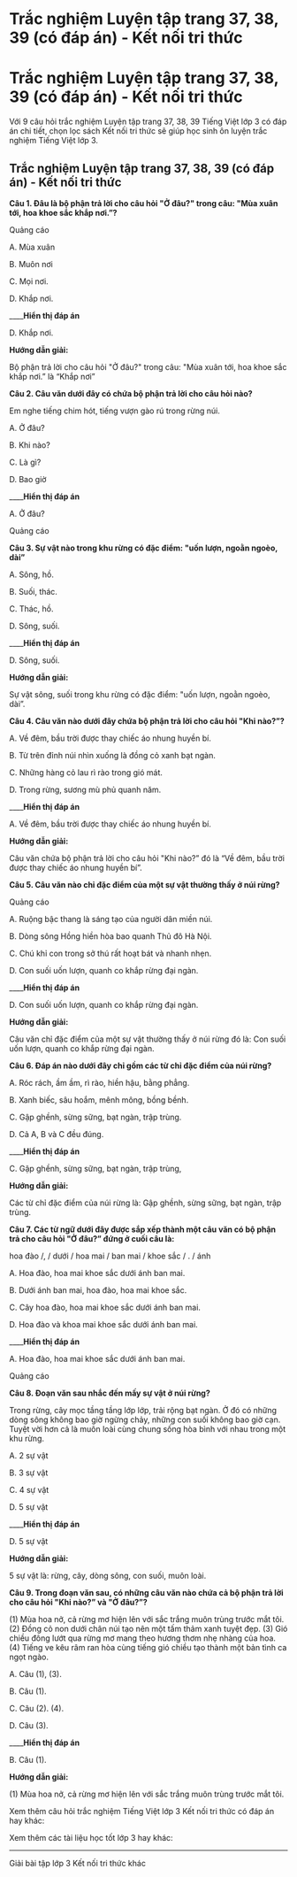 # Trắc nghiệm Luyện tập trang 37, 38, 39 (có đáp án) - Kết nối tri thức

# Trắc nghiệm Luyện tập trang 37, 38, 39 (có đáp án) - Kết nối tri thức

Với 9 câu hỏi trắc nghiệm Luyện tập trang 37, 38, 39 Tiếng Việt lớp 3 có đáp án chi tiết, chọn lọc sách Kết nối tri thức sẽ giúp học sinh ôn luyện trắc nghiệm Tiếng Việt lớp 3.

## Trắc nghiệm Luyện tập trang 37, 38, 39 (có đáp án) - Kết nối tri thức

**Câu 1. Đâu là bộ phận trả lời cho câu hỏi "Ở đâu?" trong câu: "Mùa xuân tới, hoa khoe sắc khắp nơi.”?**

Quảng cáo

A. Mùa xuân 

B. Muôn nơi

C. Mọi nơi.

D. Khắp nơi.

____**Hiển thị đáp án**

D. Khắp nơi.

**Hướng dẫn giải:**

Bộ phận trả lời cho câu hỏi "Ở đâu?" trong câu: "Mùa xuân tới, hoa khoe sắc khắp nơi.” là “Khắp nơi”

**Câu 2. Câu văn dưới đây có chứa bộ phận trả lời cho câu hỏi nào?**

Em nghe tiếng chim hót, tiếng vượn gào rú trong rừng núi.

A. Ở đâu?

B. Khi nào?

C. Là gì?

D. Bao giờ

____**Hiển thị đáp án**

A. Ở đâu?

Quảng cáo

**Câu 3. Sự vật nào trong khu rừng có đặc điểm: "uốn lượn, ngoằn ngoèo, dài”**

A. Sông, hồ.

B. Suối, thác.

C. Thác, hồ.

D. Sông, suối.

____**Hiển thị đáp án**

D. Sông, suối.

**Hướng dẫn giải:**

Sự vật sông, suối trong khu rừng có đặc điểm: "uốn lượn, ngoằn ngoèo, dài”.

**Câu 4. Câu văn nào dưới đây chứa bộ phận trả lời cho câu hỏi "Khi nào?”?**

A. Về đêm, bầu trời được thay chiếc áo nhung huyền bí.

B. Từ trên đỉnh núi nhìn xuống là đồng cỏ xanh bạt ngàn.

C. Những hàng cỏ lau rì rào trong gió mát.

D. Trong rừng, sương mù phủ quanh năm.

____**Hiển thị đáp án**

A. Về đêm, bầu trời được thay chiếc áo nhung huyền bí.

**Hướng dẫn giải:**

Câu văn chứa bộ phận trả lời cho câu hỏi "Khi nào?” đó là “Về đêm, bầu trời được thay chiếc áo nhung huyền bí”.

**Câu 5. Câu văn nào chỉ đặc điểm của một sự vật thường thấy ở núi rừng?**

Quảng cáo

A. Ruộng bậc thang là sáng tạo của người dân miền núi.

B. Dòng sông Hồng hiền hòa bao quanh Thủ đô Hà Nội.

C. Chú khỉ con trong sở thú rất hoạt bát và nhanh nhẹn.

D. Con suối uốn lượn, quanh co khắp rừng đại ngàn.

____**Hiển thị đáp án**

D. Con suối uốn lượn, quanh co khắp rừng đại ngàn.

**Hướng dẫn giải:**

Câu văn chỉ đặc điểm của một sự vật thường thấy ở núi rừng đó là: Con suối uốn lượn, quanh co khắp rừng đại ngàn.

**Câu 6. Đáp án nào dưới đây chỉ gồm các từ chỉ đặc điểm của núi rừng?**

A. Róc rách, ầm ầm, rì rào, hiền hậu, bằng phẳng.

B. Xanh biếc, sâu hoắm, mênh mông, bồng bềnh. 

C. Gập ghềnh, sừng sững, bạt ngàn, trập trùng.

D. Cả A, B và C đều đúng.

____**Hiển thị đáp án**

C. Gập ghềnh, sừng sững, bạt ngàn, trập trùng, 

**Hướng dẫn giải:**

Các từ chỉ đặc điểm của núi rừng là: Gập ghềnh, sừng sững, bạt ngàn, trập trùng.

**Câu 7. Các từ ngữ dưới đây được sắp xếp thành một câu văn có bộ phận trả cho câu hỏi "Ở đâu?” đứng ở cuối câu là:**

hoa đào /, / dưới / hoa mai / ban mai / khoe sắc / . / ánh

A. Hoa đào, hoa mai khoe sắc dưới ánh ban mai.

B. Dưới ánh ban mai, hoa đào, hoa mai khoe sắc. 

C. Cây hoa đào, hoa mai khoe sắc dưới ánh ban mai. 

D. Hoa đào và khoa mai khoe sắc dưới ánh ban mai.

____**Hiển thị đáp án**

A. Hoa đào, hoa mai khoe sắc dưới ánh ban mai.

Quảng cáo

**Câu 8. Đoạn văn sau nhắc đến mấy sự vật ở núi rừng?**

Trong rừng, cây mọc tầng tầng lớp lớp, trải rộng bạt ngàn. Ở đó có những dòng sông không bao giờ ngừng chảy, những con suối không bao giờ cạn. Tuyệt vời hơn cả là muôn loài cùng chung sống hòa bình với nhau trong một khu rừng.

A. 2 sự vật 

B. 3 sự vật

C. 4 sự vật

D. 5 sự vật

____**Hiển thị đáp án**

D. 5 sự vật

**Hướng dẫn giải:**

5 sự vật là: rừng, cây, dòng sông, con suối, muôn loài.

**Câu 9. Trong đoạn văn sau, có những câu văn nào chứa cả bộ phận trả lời cho câu hỏi "Khi nào?” và "Ở đâu?”?**

(1) Mùa hoa nở, cả rừng mơ hiện lên với sắc trắng muôn trùng trước mắt tôi. (2) Đồng cỏ non dưới chân núi tạo nên một tấm thảm xanh tuyệt đẹp. (3) Gió chiều đông lướt qua rừng mơ mang theo hương thơm nhẹ nhàng của hoa. (4) Tiếng ve kêu râm ran hòa cùng tiếng gió chiều tạo thành một bản tình ca ngọt ngào.

A. Câu (1), (3).

B. Câu (1).

C. Câu (2). (4).

D. Câu (3).

____**Hiển thị đáp án**

B. Câu (1).

**Hướng dẫn giải:**

(1) Mùa hoa nở, cả rừng mơ hiện lên với sắc trắng muôn trùng trước mắt tôi.

Xem thêm câu hỏi trắc nghiệm Tiếng Việt lớp 3 Kết nối tri thức có đáp án hay khác:

Xem thêm các tài liệu học tốt lớp 3 hay khác:

* * *

Giải bài tập lớp 3 Kết nối tri thức khác
